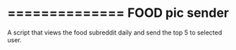 ==============
FOOD pic sender
==============

A script that views the food subreddit daily and send the top 5 to selected user.


